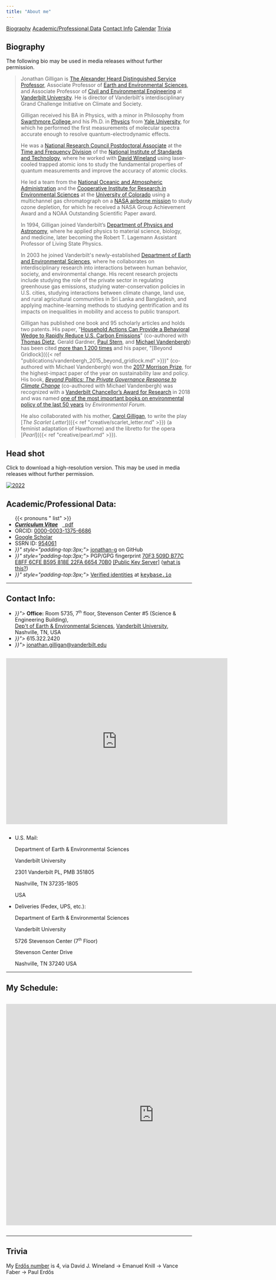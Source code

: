 ```yaml
---
title: "About me"
---
```


<span class="button">[Biography](#biography)</span> <span class="button">[Academic/Professional Data](#academic-professional-data)</span> <span class="button">[Contact Info](#contact-info)</span>  <span class="button">[Calendar](#my-schedule)</span> <span class="button">[Trivia](#trivia)</span>


## Biography

The following bio may be used in media releases without further permission.

> Jonathan Gilligan is 
> [The Alexander Heard Distinguished Service Professor](https://www.vanderbilt.edu/faculty-affairs/faculty-development/faculty-awards/vu-internal-awards/alexander-heard-distinguished-professor-award/),
> Associate Professor of 
> [Earth and Environmental Sciences](https://www.vanderbilt.edu/ees),
> and Associate Professor of 
> [Civil and Environmental Engineering](https://engineering.vanderbilt.edu/cee/)
> at [Vanderbilt University](https://www.vanderbilt.edu/).
> He is director of Vanderbilt's interdisciplinary Grand Challenge 
> Initiative on Climate and Society.
>
> Gilligan received his BA in Physics, with a minor in Philosophy from 
> [Swarthmore College ](https://www.swarthmore.edu/)
> and his Ph.D. in [Physics](https://physics.yale.edu/) from [Yale University](https://www.yale.edu/), 
> for which he performed the first measurements of molecular spectra accurate 
> enough to resolve quantum-electrodynamic effects. 
>
> He was a 
> [National Research Council Postdoctoral Associate](https://sites.nationalacademies.org/pga/rap/) 
> at the 
> [Time and Frequency Division](https://www.nist.gov/pml/time-and-frequency-division) 
> of the 
> [National Institute of Standards and Technology](https://www.nist.gov/), 
> where he worked with 
> [David Wineland](https://en.wikipedia.org/wiki/David_J._Wineland) 
> using laser-cooled trapped atomic ions to study the fundamental properties of 
> quantum measurements and improve the accuracy of atomic clocks. 
>
> He led a team from the 
> [National Oceanic and Atmospheric Administration](https://www.noaa.gov/) and 
> the [Cooperative Institute for Research in Environmental Sciences](https://cires.colorado.edu/) 
> at the [University of Colorado](https://www.colorado.edu)
> using a multichannel gas chromatograph on a 
> [NASA airborne mission](https://espo.nasa.gov/ashoe_maesa/content/ASHOE_MAESA)
> to study ozone depletion, 
> for which he received a NASA Group Achievement Award 
> and a NOAA Outstanding Scientific Paper award. 
>
> In 1994, Gilligan joined Vanderbilt’s 
> [Department of Physics and Astronomy](https://as.vanderbilt.edu/physics/), 
> where he applied physics to material science, biology, and medicine, 
> later becoming the Robert T. Lagemann Assistant Professor of Living State Physics. 
>
> In 2003 he joined Vanderbilt's newly-established 
> [Department of Earth and Environmental Sciences](https://www.vanderbilt.edu/ees), 
> where he collaborates on interdisciplinary research 
> into interactions between human behavior, society, and environmental change. 
> His recent research projects include
> studying the role of the private sector in regulating greenhouse gas emissions,
> studying water-conservation policies in U.S. cities,
> studying interactions between climate change, land use, 
> and rural agricultural communities in Sri Lanka and Bangladesh,
> and applying machine-learning methods to studying gentrification and its
> impacts on inequalities in mobility and access to public transport.
>
> Gilligan has published one book and 95 scholarly articles and holds two patents. 
> His paper, "[Household Actions Can Provide a Behavioral Wedge to Rapidly Reduce 
> U.S. Carbon Emissions](https://doi.org/10.1073/pnas.0908738106)" 
> (co-authored with 
> [Thomas Dietz](https://sociology.msu.edu/people/faculty_directory/thomas-dietz), 
> Gerald Gardner, [Paul Stern](http://www.seri-us.org/content/paul-c-stern), 
> and [Michael Vandenbergh](https://law.vanderbilt.edu/bio/michael-vandenbergh)) 
> has been cited 
> [more than 1,200 times](https://scholar.google.com/citations?user=B8RVAU0AAAAJ&hl=en#d=gs_md_cita-d&u=%2Fcitations%3Fview_op%3Dview_citation%26hl%3Den%26user%3DB8RVAU0AAAAJ%26citation_for_view%3DB8RVAU0AAAAJ%3Au5HHmVD_uO8C%26tzom%3D300) 
> and his paper, 
> "[Beyond Gridlock]({{< ref "publications/vandenbergh_2015_beyond_gridlock.md" >}})" 
> (co-authored with Michael Vandenbergh) won 
> the [2017 Morrison Prize](https://www.prnewswire.com/news-releases/morrison-prize-winners-highlight-the-importance-of-private-action-in-battling-climate-change-300405452.html), 
> for the highest-impact paper of the year on sustainability law and policy. 
> His book, 
> [_Beyond Politics: The Private Governance Response to Climate Change_](https://beyondpoliticsbook.com)
> (co-authored with Michael Vandenbergh) was recognized with 
> a [Vanderbilt Chancellor’s Award for Research](https://news.vanderbilt.edu/2018/08/24/gould-awarded-10k-prize-for-achievement-in-research-at-fall-assembly/) 
> in 2018 and was named [one of the most important books on environmental 
> policy of the last 50 years](/news/2019/12/23/top-books/)
> by _Environmental Forum_.
>
> He also collaborated with his mother, 
> [Carol Gilligan](https://en.wikipedia.org/wiki/Carol_Gilligan), 
> to write the play 
> [_The Scarlet Letter_]({{< ref "creative/scarlet_letter.md" >}}) 
> (a feminist adaptation of Hawthorne) 
> and the libretto for the opera [_Pearl_]({{< ref "creative/pearl.md" >}}).

## Head shot

Click to download a high-resolution version. This may be used in media releases without further permission.

<!--
[![Brown](/files/headshots/Gilligan_Jonathan_brown_thumb.jpg)](/files/headshots/Gilligan_Jonathan_brown.jpg)
[![Informal](/files/headshots/Gilligan_Jonathan_informal_close_thumb.jpg)](/files/headshots/Gilligan_Jonathan_informal_close.jpg)
[![Informal Large](/files/headshots/Gilligan_Jonathan_informal_large_thumb.jpg)](/files/headshots/Gilligan_Jonathan_informal_large.jpg)
-->
[![2022](/files/headshots/Gilligan_Jonathan_2022_thumb.jpg)](/files/headshots/Gilligan_Jonathan_2022.jpg)

## Academic/Professional Data:

<ul class="fa-ul">
  {{< pronouns "  list" >}}
  <li><i class="fa-li ai ai-cv" style="padding-opt:3px;"></i> <a href="/files/cv/gilligan_cv.pdf"><em><strong>Curriculum Vitae</strong></em></a> &nbsp; <a href="/files/cv/gilligan_cv.pdf" class="badge badge-small pdf"><i class="fal fa-file-pdf"></i>&nbsp;&nbsp;pdf</a>
  <li><i class="fa-li ai ai-orcid" style="padding-opt:3px;"></i> ORCID: <a href="https://orcid.org/0000-0003-1375-6686" target="_blank">0000-0003-1375-6686</a></li>
  <li><i class="fa-li ai ai-google-scholar" style="padding-top:3px;"></i> <a href="https://scholar.google.co.uk/citations?user=B8RVAU0AAAAJ" target="_blank">Google Scholar</a></li>
  <li> SSRN ID: <a href="https://papers.ssrn.com/sol3/cf_dev/AbsByAuth.cfm?per_id=954061" target="_blank">954061</a></li>
  <li><i class="fa-li {{< fa_icon weight="b" icon="github" >}}" style="padding-top:3px;"></i> <a href="https://github.com/jonathan-g" target="_blank">jonathan-g</a> on GitHub</li>
  <li><i class="fa-li {{< fa_icon weight="l" icon="key" >}}" style="padding-top:3px;"></i> PGP/GPG fingerprint <a href="/files/public_keys/jmgilligan.asc" target="_blank">70F3 509D B77C E8FF 6CFE B595 818E 22FA 6654 70B0</a> <a href="https://pgp.key-server.io/pks/lookup?search=jonathan.gilligan%40vanderbilt.edu" target="_blank">[Public Key Server]</a> (<a href="https://futureboy.us/pgp.html" target="_blank">what is this?</a>)
  <li><i class="fa-li {{< fa_icon weight="l" icon="globe">}}" style="padding-top:3px;"></i> <a href="https://keybase.io/jmgilligan" target="_blank">Verified identities</a> at <a href="https://keybase.io/jmgilligan" target="_blank"><tt>keybase.io</tt></a>
</ul>

---

## Contact Info:

<ul class="fa-ul">
  <li><i class="fa-li {{< fa_icon weight="s" icon="university" >}}"></i> <b>Office:</b> Room 5735, 7<sup style="font-size:70%;">th</sup> floor, Stevenson Center #5 (Science &amp; Engineering Building),<br/><a href="https://www.vanderbilt.edu/ees">Dep't of Earth &amp; Environmental Sciences</a>, <a href="https://www.vanderbilt.edu">Vanderbilt University</a>, Nashville, TN, USA</li>
  <li><i class="fa-li {{< fa_icon weight="s" icon="phone" >}}"></i> 615.322.2420</li>
  <li><i class="fa-li {{< fa_icon weight="s" icon="envelope" >}}"></i> <a href="mailto:jonathan.gilligan@vanderbilt.edu">jonathan.gilligan@vanderbilt.edu</a></li>
</ul>


<iframe src="https://goo.gl/maps/HxrUWumTE8abKuay9" width="600" height="450" frameborder="0" style="border:0;margin-top:1em;margin-bottom:1em;" allowfullscreen></iframe>


* U.S. Mail:

     Department of Earth & Environmental Sciences

     Vanderbilt University

     2301 Vanderbilt PL, PMB 351805

     Nashville, TN 37235-1805

     USA

* Deliveries (Fedex, UPS, etc.):

    Department of Earth & Environmental Sciences

    Vanderbilt University

    5726 Stevenson Center (7<sup style="font-size:70%;">th</sup> Floor)

    Stevenson Center Drive

    Nashville, TN 37240
    USA

---

## My Schedule:


<iframe src="https://calendar.google.com/calendar/embed?src=4i6vej0dimijlna7uh07fceqok%40group.calendar.google.com&ctz=America/Chicago" style="border:0;margin-top:1em;margin-bottom:1em;" width="800" height="600" frameborder="0" scrolling="no"></iframe>

---

## Trivia

My [Erd&#337;s number](http://www.oakland.edu/enp/) is 4, via David J. Wineland &rarr; Emanuel Knill &rarr; Vance Faber &rarr; Paul Erd&#337;s

